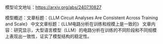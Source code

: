 模型论文地址：https://arxiv.org/abs/2407.10827

模型概述：文章标题：《LLM Circuit Analyses Are Consistent Across Training and Scale》
中文文章标题：《LLM电路分析在训练和规模上是一致的》
文章内容：研究显示，大型语言模型（LLM）的电路分析在训练的不同阶段和不同规模上表现出一致性，证实了模型结构的稳定性。
